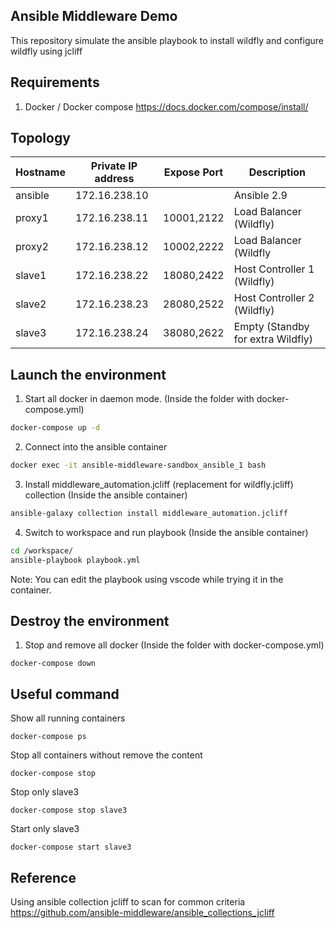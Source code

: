## Ansible Middleware Demo

This repository simulate the ansible playbook to install wildfly and configure wildfly using jcliff

## Requirements

1. Docker / Docker compose https://docs.docker.com/compose/install/

## Topology

| Hostname | Private IP address | Expose Port | Description                 |
| -------- | ------------------ | ----------- | --------------------------- |
| ansible   | 172.16.238.10      |        | Ansible 2.9 |
| proxy1   | 172.16.238.11      | 10001,2122  | Load Balancer (Wildfly)     |
| proxy2   | 172.16.238.12      | 10002,2222  | Load Balancer (Wildfly      |
| slave1   | 172.16.238.22      | 18080,2422 | Host Controller 1 (Wildfly) |
| slave2   | 172.16.238.23      | 28080,2522  | Host Controller 2 (Wildfly) |
| slave3   | 172.16.238.24      | 38080,2622  | Empty (Standby for extra Wildfly) |

## Launch the environment

1. Start all docker in daemon mode. (Inside the folder with docker-compose.yml) 

```bash
docker-compose up -d
```

2. Connect into the ansible container 

```bash
docker exec -it ansible-middleware-sandbox_ansible_1 bash
```

3. Install  middleware_automation.jcliff (replacement for wildfly.jcliff) collection (Inside the ansible container) 

```bash
ansible-galaxy collection install middleware_automation.jcliff
```

4. Switch to workspace and run playbook (Inside the ansible container) 

```bash
cd /workspace/
ansible-playbook playbook.yml
```

Note: You can edit the playbook using vscode while trying it in the container.

## Destroy the environment

1. Stop and remove all docker (Inside the folder with docker-compose.yml) 

```
docker-compose down
```


## Useful command

Show all running containers
```
docker-compose ps
```

Stop all containers without remove the content
```
docker-compose stop
```

Stop only slave3
```
docker-compose stop slave3
```

Start only slave3
```
docker-compose start slave3
```

## Reference
Using ansible collection jcliff to scan for common criteria
https://github.com/ansible-middleware/ansible_collections_jcliff
